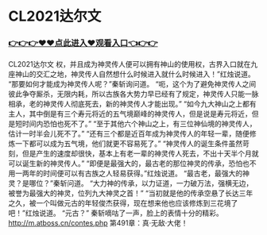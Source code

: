 # CL2021达尔文

### <a href="https://https://github.com/budfg/haiu/issues/1">👉👉👉♥♥点此进入♥观看入口👈👉👉</a>

CL2021达尔文
权，并且成为神灵传人便可以拥有神山的使用权，古界入口就在九座神山的交汇之地，神灵传人自然想什么时候进入就什么时候进入！”红烛说道。
    “那要如何才能成为神灵传人呢？”秦斩询问道。
    “呃，这个为了避免神灵传人之间彼此争夺厮杀，无限内耗，所以古族各大势力早已经有了规定，神灵传人只能一脉相承，老的神灵传人彻底死去，新的神灵传人才能出现。”
    “如今九大神山之上都有主人，其中倒是有三个寿元将近的五气境巅峰的神灵传人，但是说是寿元将近，但是短时间内恐怕也死不了。”
    “至于其他六个神山之上，有三位神仙境的神灵传人，估计一时半会儿死不了。”
    “还有三个都是近百年成为神灵传人的年轻一辈，随便修炼一下都可以成为五气境，他们就更不容易死了。”
    “神灵传人的诞生条件虽然苛刻，但是产生的速度却很快，基本上有老一辈的神灵传人死去，不出十天半个月就可以诞生新的神灵传人。”
    “即便是最强大的，最古老的那位神灵的传承，恐怕也不用一两年的时间便可以有古族之人轻易获得。”红烛说道。
    “最古老，最强大的神灵？是哪位？”秦斩问道。
    “大力神的传承，以力证道，一力破万法，强横无边，被誉为最强大的神灵，位列九大神灵之首！”
    “当初就是他的传承空悬了长达三年之久，被一个叫做元古的年轻俊杰获得，现在想来他也应该修炼到三花境了吧！”红烛说道。
    “元古？”
    秦斩嘀咕了一声，脸上的表情十分的精彩。
http://m.atboss.cn/contes.php
第491章：真·无敌·大佬！
